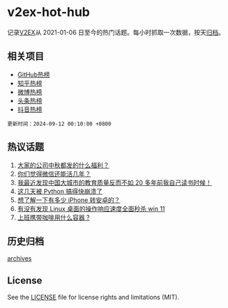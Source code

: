 # v2ex-hot-hub

 记录[V2EX](https://www.v2ex.com/)从 2021-01-06 日至今的热门话题。每小时抓取一次数据，按天[归档](archives)。
 
 ## 相关项目

- [GitHub热榜](https://github.com/snaildev/github-hot-hub)
- [知乎热榜](https://github.com/snaildev/zhihu-hot-hub)
- [微博热榜](https://github.com/snaildev/weibo-hot-hub)
- [头条热榜](https://github.com/snaildev/toutiao-hot-hub)
- [抖音热榜](https://github.com/snaildev/douyin-hot-hub)


 `更新时间：2024-09-12 00:10:00 +0800`

## 热议话题

1. [大家的公司中秋都发的什么福利？](https://www.v2ex.com/t/1071846)
1. [你们觉得微信还能活几年？](https://www.v2ex.com/t/1071863)
1. [我最近发现中国大城市的教育质量反而不如 20 多年前我自己读书时候！](https://www.v2ex.com/t/1071947)
1. [这几天被 Python 搞得快崩溃了](https://www.v2ex.com/t/1071840)
1. [想了解一下有多少 iPhone 转安卓的？](https://www.v2ex.com/t/1071885)
1. [有没有发现 Linux 桌面的操作响应速度全面秒杀 win 11](https://www.v2ex.com/t/1071851)
1. [上班携带咖啡用什么容器 ?](https://www.v2ex.com/t/1071855)

## 历史归档

[archives](archives)

## License

See the [LICENSE](LICENSE) file for license rights and limitations (MIT).
